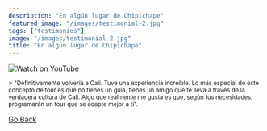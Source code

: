 ```yaml
---
description: "En algún lugar de Chipichape"
featured_image: "/images/testimonial-2.jpg"
tags: ["testimonios"]
image: "/images/testimonial-2.jpg"
title: "En algún lugar de Chipichape"
---
```


[![Watch on YouTube](/images/testimonial-2-cover.png)](../testimonial-2/testimonial-2.html)

<small>
> "Definitivamente volvería a Cali. Tuve una experiencia increíble. Lo más especial de este concepto de tour es que no tienes un guía, tienes un amigo que te lleva a través de la verdadera cultura de Cali. Algo que realmente me gusta es que, según tus necesidades, programarán un tour que se adapte mejor a ti".
</small>

[Go Back](<javascript:history.go(-1)>)
